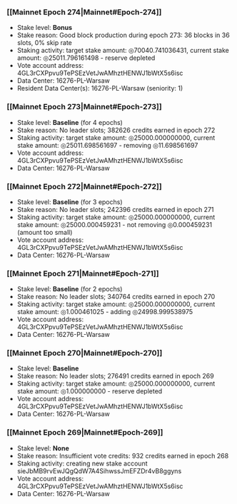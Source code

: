 ### [[Mainnet Epoch 274|Mainnet#Epoch-274]]
* Stake level: **Bonus**
* Stake reason: Good block production during epoch 273: 36 blocks in 36 slots, 0% skip rate
* Staking activity: target stake amount: ◎70040.741036431, current stake amount: ◎25011.796161498 - reserve depleted
* Vote account address: 4GL3rCXPpvu9TePSEzVetJwAMhztHENWJ1bWtX5s6isc
* Data Center: 16276-PL-Warsaw
* Resident Data Center(s): 16276-PL-Warsaw (seniority: 1)
### [[Mainnet Epoch 273|Mainnet#Epoch-273]]
* Stake level: **Baseline** (for 4 epochs)
* Stake reason: No leader slots; 382626 credits earned in epoch 272
* Staking activity: target stake amount: ◎25000.000000000, current stake amount: ◎25011.698561697 - removing ◎11.698561697
* Vote account address: 4GL3rCXPpvu9TePSEzVetJwAMhztHENWJ1bWtX5s6isc
* Data Center: 16276-PL-Warsaw
### [[Mainnet Epoch 272|Mainnet#Epoch-272]]
* Stake level: **Baseline** (for 3 epochs)
* Stake reason: No leader slots; 242396 credits earned in epoch 271
* Staking activity: target stake amount: ◎25000.000000000, current stake amount: ◎25000.000459231 - not removing ◎0.000459231 (amount too small)
* Vote account address: 4GL3rCXPpvu9TePSEzVetJwAMhztHENWJ1bWtX5s6isc
* Data Center: 16276-PL-Warsaw
### [[Mainnet Epoch 271|Mainnet#Epoch-271]]
* Stake level: **Baseline** (for 2 epochs)
* Stake reason: No leader slots; 340764 credits earned in epoch 270
* Staking activity: target stake amount: ◎25000.000000000, current stake amount: ◎1.000461025 - adding ◎24998.999538975
* Vote account address: 4GL3rCXPpvu9TePSEzVetJwAMhztHENWJ1bWtX5s6isc
* Data Center: 16276-PL-Warsaw
### [[Mainnet Epoch 270|Mainnet#Epoch-270]]
* Stake level: **Baseline**
* Stake reason: No leader slots; 276491 credits earned in epoch 269
* Staking activity: target stake amount: ◎25000.000000000, current stake amount: ◎1.000000000 - reserve depleted
* Vote account address: 4GL3rCXPpvu9TePSEzVetJwAMhztHENWJ1bWtX5s6isc
* Data Center: 16276-PL-Warsaw
### [[Mainnet Epoch 269|Mainnet#Epoch-269]]
* Stake level: **None**
* Stake reason: Insufficient vote credits: 932 credits earned in epoch 268
* Staking activity: creating new stake account sieJbMB9rvEwJQgQdW7A4SihwssJmEFZDr4vB8ggyns
* Vote account address: 4GL3rCXPpvu9TePSEzVetJwAMhztHENWJ1bWtX5s6isc
* Data Center: 16276-PL-Warsaw